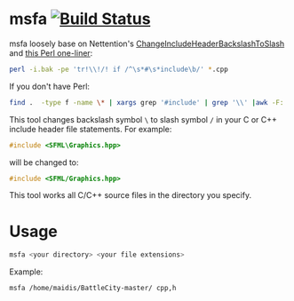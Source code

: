 # msfa [![Build Status](https://travis-ci.com/maidis/msfa.svg?branch=master)](https://travis-ci.com/maidis/msfa)

msfa loosely base on Nettention's [ChangeIncludeHeaderBackslashToSlash](https://github.com/Nettention/ChangeIncludeHeaderBackslashToSlash) and [this Perl one-liner](https://stackoverflow.com/questions/573430/include-header-path-change-from-windows-to-linux):

```bash
perl -i.bak -pe 'tr!\\!/! if /^\s*#\s*include\b/' *.cpp
```

If you don't have Perl:

```bash
find .  -type f -name \* | xargs grep '#include' | grep '\\' |awk -F: '{print $1}'|sort| uniq | xargs -n1 perl -i.bak -pe 'tr!\\!/! if /^\s*#\s*include\b/'
```

This tool changes backslash symbol `\` to slash symbol `/` in your C or C++ include header file statements. For example:

```cpp
#include <SFML\Graphics.hpp>
```

will be changed to:

```cpp
#include <SFML/Graphics.hpp>
```

This tool works all C/C++ source files in the directory you specify.


# Usage

```bash
msfa <your directory> <your file extensions>
```

Example:

```bash
msfa /home/maidis/BattleCity-master/ cpp,h
```
